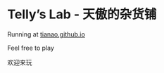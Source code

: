# Telly’s Lab - 天傲的杂货铺

Running at [tianao.github.io](https://tianao.github.io)

Feel free to play

欢迎来玩

